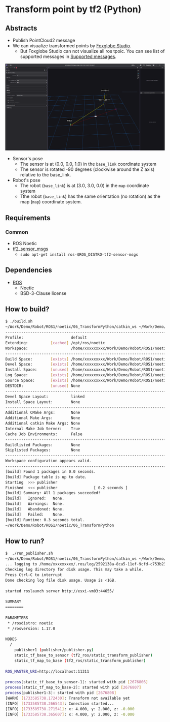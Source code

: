 # Transform point by tf2 (Python)

## Abstracts

* Publish PointCloud2 message
* We can visualize transformed points by [Foxglobe Studio](https://app.foxglove.dev/dashboard).
  * But Foxglobe Studio can not visualize all ros tpoic. You can see list of supported messages in [Supported messages](https://docs.foxglove.dev/docs/visualization/panels/3d/#supported-messages).

<img src="./images/image.png" width="640" />

* Sensor's pose
  * The sensor is at (0.0, 0.0, 1.0) in the `base_link` coordinate system
  * The sensor is rotated -90 degrees (clockwise around the Z axis) relative to the base_link.
* Robot's pose
  * The robot (`base_link`) is at (3.0, 3.0, 0.0) in the `map` coordinate system
  * Tthe robot (`base_link`) has the same orientation (no rotation) as the map (`map`) coordinate system.

## Requirements

### Common

* ROS Noetic
* [tf2_sensor_msgs](https://index.ros.org/p/tf2_sensor_msgs/)
  * `sudo apt-get install ros-$ROS_DISTRO-tf2-sensor-msgs`

## Dependencies

* [ROS](https://github.com/ros/ros)
  * Noetic
  * BSD-3-Clause license

## How to build?

````bash
$ ./build.sh 
~/Work/Demo/Robot/ROS1/noetic/06_TransformPython/catkin_ws ~/Work/Demo/Robot/ROS1/noetic/06_TransformPython
--------------------------------------------------------------------------------------------------------------
Profile:                     default
Extending:          [cached] /opt/ros/noetic
Workspace:                   /home/xxxxxxxxx/Work/Demo/Robot/ROS1/noetic/06_TransformPython/catkin_ws
--------------------------------------------------------------------------------------------------------------
Build Space:        [exists] /home/xxxxxxxxx/Work/Demo/Robot/ROS1/noetic/06_TransformPython/catkin_ws/build
Devel Space:        [exists] /home/xxxxxxxxx/Work/Demo/Robot/ROS1/noetic/06_TransformPython/catkin_ws/devel
Install Space:      [unused] /home/xxxxxxxxx/Work/Demo/Robot/ROS1/noetic/06_TransformPython/catkin_ws/install
Log Space:          [exists] /home/xxxxxxxxx/Work/Demo/Robot/ROS1/noetic/06_TransformPython/catkin_ws/logs
Source Space:       [exists] /home/xxxxxxxxx/Work/Demo/Robot/ROS1/noetic/06_TransformPython/catkin_ws/src
DESTDIR:            [unused] None
--------------------------------------------------------------------------------------------------------------
Devel Space Layout:          linked
Install Space Layout:        None
--------------------------------------------------------------------------------------------------------------
Additional CMake Args:       None
Additional Make Args:        None
Additional catkin Make Args: None
Internal Make Job Server:    True
Cache Job Environments:      False
--------------------------------------------------------------------------------------------------------------
Buildlisted Packages:        None
Skiplisted Packages:         None
--------------------------------------------------------------------------------------------------------------
Workspace configuration appears valid.
--------------------------------------------------------------------------------------------------------------
[build] Found 1 packages in 0.0 seconds.                                                                                                                                                                 
[build] Package table is up to date.                                                                                                                                                                     
Starting  >>> publisher                                                                                                                                                                                  
Finished  <<< publisher                [ 0.2 seconds ]                                                                                                                                                   
[build] Summary: All 1 packages succeeded!                                                                                                                                                               
[build]   Ignored:   None.                                                                                                                                                                               
[build]   Warnings:  None.                                                                                                                                                                               
[build]   Abandoned: None.                                                                                                                                                                               
[build]   Failed:    None.                                                                                                                                                                               
[build] Runtime: 0.3 seconds total.                                                                                                                                                                      
~/Work/Demo/Robot/ROS1/noetic/06_TransformPython
````

## How to run?

````bash
$  ./run_publisher.sh 
~/Work/Demo/Robot/ROS1/noetic/06_TransformPython/catkin_ws ~/Work/Demo/Robot/ROS1/noetic/06_TransformPython
... logging to /home/xxxxxxxxx/.ros/log/2592138a-8ca5-11ef-9cfd-c753b2340ae8/roslaunch-esxi-vm03-2676789.log
Checking log directory for disk usage. This may take a while.
Press Ctrl-C to interrupt
Done checking log file disk usage. Usage is <1GB.

started roslaunch server http://esxi-vm03:44655/

SUMMARY
========

PARAMETERS
 * /rosdistro: noetic
 * /rosversion: 1.17.0

NODES
  /
    publisher1 (publisher/publisher.py)
    static_tf_base_to_sensor (tf2_ros/static_transform_publisher)
    static_tf_map_to_base (tf2_ros/static_transform_publisher)

ROS_MASTER_URI=http://localhost:11311

process[static_tf_base_to_sensor-1]: started with pid [2676806]
process[static_tf_map_to_base-2]: started with pid [2676807]
process[publisher1-3]: started with pid [2676808]
[WARN] [1733585738.172430]: Transform not available yet
[INFO] [1733585738.266543]: Conection started...
[INFO] [1733585738.271541]: x: 4.000, y: 2.000, z: -0.000
[INFO] [1733585738.365607]: x: 4.000, y: 2.000, z: -0.000
````
